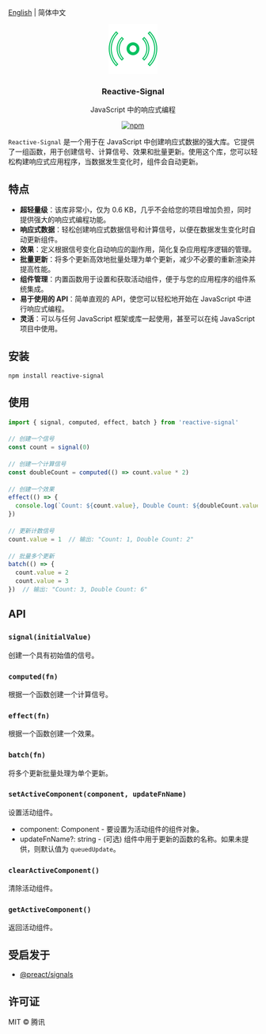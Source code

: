 [English](https://github.com/Tencent/omi/tree/master/packages/reactive-signal)  | 简体中文

<p align="center">
<a href="http://omijs.org" target="_blank">
<img src="./icon.svg" width="100" />
</a>
</p>
<h3 align="center">Reactive-Signal</h3>
<p align="center">JavaScript 中的响应式编程</p>
<p align="center"><a href="https://www.npmjs.org/package/reactive-signal"><img src="https://img.shields.io/npm/v/reactive-signal.svg?style=flat" alt="npm"></a></p>

`Reactive-Signal` 是一个用于在 JavaScript 中创建响应式数据的强大库。它提供了一组函数，用于创建信号、计算信号、效果和批量更新。使用这个库，您可以轻松构建响应式应用程序，当数据发生变化时，组件会自动更新。

## 特点

- **超轻量级**：该库非常小，仅为 0.6 KB，几乎不会给您的项目增加负担，同时提供强大的响应式编程功能。
- **响应式数据**：轻松创建响应式数据信号和计算信号，以便在数据发生变化时自动更新组件。
- **效果**：定义根据信号变化自动响应的副作用，简化复杂应用程序逻辑的管理。
- **批量更新**：将多个更新高效地批量处理为单个更新，减少不必要的重新渲染并提高性能。
- **组件管理**：内置函数用于设置和获取活动组件，便于与您的应用程序的组件系统集成。
- **易于使用的 API**：简单直观的 API，使您可以轻松地开始在 JavaScript 中进行响应式编程。
- **灵活**：可以与任何 JavaScript 框架或库一起使用，甚至可以在纯 JavaScript 项目中使用。

## 安装

```bash
npm install reactive-signal
```

## 使用

```javascript
import { signal, computed, effect, batch } from 'reactive-signal'

// 创建一个信号
const count = signal(0)

// 创建一个计算信号
const doubleCount = computed(() => count.value * 2)

// 创建一个效果
effect(() => {
  console.log(`Count: ${count.value}, Double Count: ${doubleCount.value}`)
})

// 更新计数信号
count.value = 1  // 输出: "Count: 1, Double Count: 2"

// 批量多个更新
batch(() => {
  count.value = 2
  count.value = 3
})  // 输出: "Count: 3, Double Count: 6"
```

## API

### `signal(initialValue)`

创建一个具有初始值的信号。

### `computed(fn)`

根据一个函数创建一个计算信号。

### `effect(fn)`

根据一个函数创建一个效果。

### `batch(fn)`

将多个更新批量处理为单个更新。

### `setActiveComponent(component, updateFnName)`

设置活动组件。

* component: Component - 要设置为活动组件的组件对象。
* updateFnName?: string - (可选) 组件中用于更新的函数的名称。如果未提供，则默认值为 `queuedUpdate`。

### `clearActiveComponent()`

清除活动组件。

### `getActiveComponent()`

返回活动组件。

## 受启发于

* [@preact/signals](https://preactjs.com/guide/v10/signals/)

## 许可证

MIT © 腾讯
